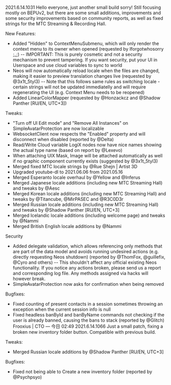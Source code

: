 2021.6.14.1031
Hello everyone, just another small build sorry! Still focusing mostly on BEPUv2, but there are some small additions, improvements and some security improvements based on community reports, as well as fixed strings for the MTC Streaming & Recording Hall.

New Features:
- Added "Hidden" to ContextMenuSubmenu, which will only render the context menu to its owner when opened (requested by Iforgotwhosorry ;_;)
-- IMPORTANT: This is purely cosmetic and not a security mechanism to prevent tampering. If you want security, put your UI in Userspace and use cloud variables to sync to world
- Neos will now automatically reload locale when the files are changed, making it easier to preview translation changes live (requested by @3x1t_5tyl3)
-- Note that this follows same rules as switching locale - certain strings will not be updated immediatelly and will require regenerating the UI (e.g. Context Menu needs to be reopened)
- Added LinearColorMapper (requested by @Honzackcz and @Shadow Panther [RU/EN, UTC+3])

Tweaks:
- "Turn off UI Edit mode" and "Remove All Instances" on SimpleAvatarProtection are now localizable
- WebsocketClient now respects the "Enabled" property and will disconnect when disabled (reported by @Delta)
- Read/Write Cloud variable LogiX nodes now have nice names showing the actual type name (based on report by @Lexevo)
- When attaching UIX Mask, Image will be attached automatically as well if no graphic component currently exists (suggested by @3x1t_5tyl3)
- Merged fixed MTC locale strings by @Rue Shejn | Artist 3D
- Upgraded youtube-dl to 2021.06.06 from 2021.05.16
- Merged Esperanto locale overhaul by @Yellow and @Inferus
- Merged Japanese locale additions (including new MTC Streaming Hall) and tweaks by @Aesc
- Merged Korean locale additions (including new MTC Streaming Hall) and tweaks by @Titancube, @MirPASEC and @R3C0D3r 
- Merged Russian locale additions (including new MTC Streaming Hall) and tweaks by @Shadow Panther [RU/EN, UTC+3]
- Merged Icelandic locale additions (including welcome page) and tweaks by @Nammi
- Merged British English locale additions by @Nammi

Security
- Added delegate validation, which allows referencing only methods that are part of the data model and avoids running undesired actions (e.g. directly requesting Neos shutdown) (reported by @ThomFox, @guillefix, @Cyro and others)
-- This shouldn't affect any official existing Neos functionality. If you notice any actions broken, please send us a report and corresponding log file. Any methods assigned via hacks will however break.
- SimpleAvatarProtection now asks for confirmation when being removed

Bugfixes:
- Fixed counting of present contacts in a session sometimes throwing an exception when the current session info is null
- Fixed headless banById and banByName commands not checking if the user is already banned, causing the bans to stack (reported by @Glitch)
Frooxius | CTO — 今日 02:49
2021.6.14.1066
Just a small patch, fixing a broken new inventory folder button. Compatible with previous build.

Tweaks:
- Merged Russian locale additions by @Shadow Panther [RU/EN, UTC+3]

Bugfixes:
- Fixed not being able to Create a new inventory folder (reported by @Psychpsyo)